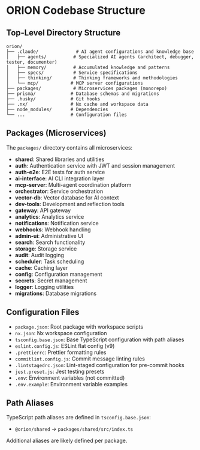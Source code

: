 # ORION Codebase Structure

## Top-Level Directory Structure
```
orion/
├── .claude/              # AI agent configurations and knowledge base
│   ├── agents/          # Specialized AI agents (architect, debugger, tester, documenter)
│   ├── memory/          # Accumulated knowledge and patterns
│   ├── specs/           # Service specifications
│   ├── thinking/        # Thinking frameworks and methodologies
│   └── mcp/            # MCP server configurations
├── packages/            # Microservices packages (monorepo)
├── prisma/             # Database schemas and migrations
├── .husky/             # Git hooks
├── .nx/                # Nx cache and workspace data
├── node_modules/       # Dependencies
└── ...                 # Configuration files
```

## Packages (Microservices)
The `packages/` directory contains all microservices:
- **shared**: Shared libraries and utilities
- **auth**: Authentication service with JWT and session management
- **auth-e2e**: E2E tests for auth service
- **ai-interface**: AI CLI integration layer
- **mcp-server**: Multi-agent coordination platform
- **orchestrator**: Service orchestration
- **vector-db**: Vector database for AI context
- **dev-tools**: Development and reflection tools
- **gateway**: API gateway
- **analytics**: Analytics service
- **notifications**: Notification service
- **webhooks**: Webhook handling
- **admin-ui**: Administrative UI
- **search**: Search functionality
- **storage**: Storage service
- **audit**: Audit logging
- **scheduler**: Task scheduling
- **cache**: Caching layer
- **config**: Configuration management
- **secrets**: Secret management
- **logger**: Logging utilities
- **migrations**: Database migrations

## Configuration Files
- `package.json`: Root package with workspace scripts
- `nx.json`: Nx workspace configuration
- `tsconfig.base.json`: Base TypeScript configuration with path aliases
- `eslint.config.js`: ESLint flat config (v9)
- `.prettierrc`: Prettier formatting rules
- `commitlint.config.js`: Commit message linting rules
- `.lintstagedrc.json`: Lint-staged configuration for pre-commit hooks
- `jest.preset.js`: Jest testing presets
- `.env`: Environment variables (not committed)
- `.env.example`: Environment variable examples

## Path Aliases
TypeScript path aliases are defined in `tsconfig.base.json`:
- `@orion/shared` → `packages/shared/src/index.ts`

Additional aliases are likely defined per package.
